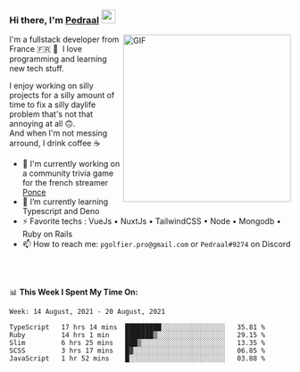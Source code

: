 ### Hi there, I'm <a href="https://pedraal.dev" target="_blank">Pedraal</a> <img src="https://media.giphy.com/media/hvRJCLFzcasrR4ia7z/giphy.gif" width="25px">
<img align="right" alt="GIF" src="https://pedraal.dev/avatar.png" width="300" height="300" />

I'm a fullstack developer from France 🇫🇷 🥖 &nbsp;I love programming and learning new
tech stuff.

I enjoy working on silly projects for a silly amount of time to fix a
silly daylife problem that's not that annoying at all 🙃.
<br>And when I'm not messing arround, I drink coffee ☕

- 🔭  I'm currently working on a community trivia game for the french streamer <a href="https://twitch.tv/ponce" target="_blank">Ponce</a>
- 🌱 I’m currently learning Typescript and Deno
- ⚡ Favorite techs : VueJs &bull; NuxtJs &bull; TailwindCSS &bull; Node &bull; Mongodb &bull; Ruby on Rails
- 📫 How to reach me: `pgolfier.pro@gmail.com` or `Pedraal#9274` on Discord

<br>
<br>

📊 **This Week I Spent My Time On:**
<!--START_SECTION:waka-->
```text
Week: 14 August, 2021 - 20 August, 2021

TypeScript   17 hrs 14 mins  █████████░░░░░░░░░░░░░░░░   35.81 % 
Ruby         14 hrs 1 min    ███████▒░░░░░░░░░░░░░░░░░   29.15 % 
Slim         6 hrs 25 mins   ███▒░░░░░░░░░░░░░░░░░░░░░   13.35 % 
SCSS         3 hrs 17 mins   █▓░░░░░░░░░░░░░░░░░░░░░░░   06.85 % 
JavaScript   1 hr 52 mins    █░░░░░░░░░░░░░░░░░░░░░░░░   03.88 % 
```
<!--END_SECTION:waka-->
